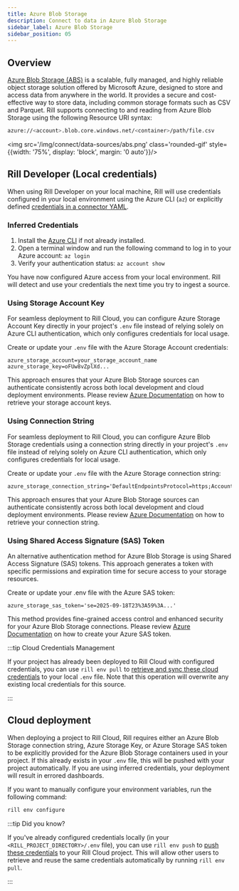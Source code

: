 ```yaml
---
title: Azure Blob Storage
description: Connect to data in Azure Blob Storage
sidebar_label: Azure Blob Storage 
sidebar_position: 05
---
```


<!-- WARNING: There are links to this page in source code. If you move it, find and replace the links and consider adding a redirect in docusaurus.config.js. -->

## Overview
[Azure Blob Storage (ABS)](https://learn.microsoft.com/en-us/azure/storage/blobs/storage-blobs-introduction) is a scalable, fully managed, and highly reliable object storage solution offered by Microsoft Azure, designed to store and access data from anywhere in the world. It provides a secure and cost-effective way to store data, including common storage formats such as CSV and Parquet. Rill supports connecting to and reading from Azure Blob Storage using the following Resource URI syntax:

```bash
azure://<account>.blob.core.windows.net/<container>/path/file.csv
```

<img src='/img/connect/data-sources/abs.png' class='rounded-gif' style={{width: '75%', display: 'block', margin: '0 auto'}}/>
<br />

## Rill Developer (Local credentials)

When using Rill Developer on your local machine, Rill will use credentials configured in your local environment using the Azure CLI (`az`) or explicitly defined [credentials in a connector YAML](/reference/project-files/connectors#azure).

### Inferred Credentials

1. Install the [Azure CLI](https://learn.microsoft.com/en-us/cli/azure/install-azure-cli) if not already installed.
2. Open a terminal window and run the following command to log in to your Azure account: `az login`
3. Verify your authentication status: `az account show`

You have now configured Azure access from your local environment. Rill will detect and use your credentials the next time you try to ingest a source.

### Using Storage Account Key

For seamless deployment to Rill Cloud, you can configure Azure Storage Account Key directly in your project's `.env` file instead of relying solely on Azure CLI authentication, which only configures credentials for local usage.

Create or update your `.env` file with the Azure Storage Account credentials:

```env
azure_storage_account=your_storage_account_name
azure_storage_key=oFUw8vZplXd...
```

This approach ensures that your Azure Blob Storage sources can authenticate consistently across both local development and cloud deployment environments. Please review [Azure Documentation](https://learn.microsoft.com/en-us/azure/storage/common/storage-account-keys-manage?tabs=azure-portal) on how to retrieve your storage account keys.

### Using Connection String

For seamless deployment to Rill Cloud, you can configure Azure Blob Storage credentials using a connection string directly in your project's `.env` file instead of relying solely on Azure CLI authentication, which only configures credentials for local usage.

Create or update your `.env` file with the Azure Storage connection string:

```env
azure_storage_connection_string='DefaultEndpointsProtocol=https;AccountName=your_account;AccountKey=your_key;EndpointSuffix=core.windows.net'
```

This approach ensures that your Azure Blob Storage sources can authenticate consistently across both local development and cloud deployment environments. Please review [Azure Documentation](https://learn.microsoft.com/en-us/azure/storage/common/storage-account-keys-manage?tabs=azure-portal) on how to retrieve your connection string.

### Using Shared Access Signature (SAS) Token

An alternative authentication method for Azure Blob Storage is using Shared Access Signature (SAS) tokens. This approach generates a token with specific permissions and expiration time for secure access to your storage resources.

Create or update your .env file with the Azure SAS token:

```env
azure_storage_sas_token='se=2025-09-18T23%3A59%3A...'
```

This method provides fine-grained access control and enhanced security for your Azure Blob Storage connections. Please review [Azure Documentation](https://learn.microsoft.com/en-us/azure/ai-services/translator/document-translation/how-to-guides/create-sas-tokens?tabs=Containers) on how to create your Azure SAS token.

:::tip Cloud Credentials Management

If your project has already been deployed to Rill Cloud with configured credentials, you can use `rill env pull` to [retrieve and sync these cloud credentials](/connect/credentials/#rill-env-pull) to your local `.env` file. Note that this operation will overwrite any existing local credentials for this source.

:::

## Cloud deployment

When deploying a project to Rill Cloud, Rill requires either an Azure Blob Storage connection string, Azure Storage Key, or Azure Storage SAS token to be explicitly provided for the Azure Blob Storage containers used in your project. If this already exists in your `.env` file, this will be pushed with your project automatically. If you are using inferred credentials, your deployment will result in errored dashboards.

If you want to manually configure your environment variables, run the following command:
```bash
rill env configure
```

:::tip Did you know?

If you've already configured credentials locally (in your `<RILL_PROJECT_DIRECTORY>/.env` file), you can use `rill env push` to [push these credentials](/connect/credentials#rill-env-push) to your Rill Cloud project. This will allow other users to retrieve and reuse the same credentials automatically by running `rill env pull`.

:::
